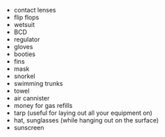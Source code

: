 - contact lenses
- flip flops
- wetsuit
- BCD
- regulator
- gloves
- booties
- fins
- mask
- snorkel
- swimming trunks
- towel
- air cannister
- money for gas refills
- tarp (useful for laying out all your equipment on)
- hat, sunglasses (while hanging out on the surface)
- sunscreen